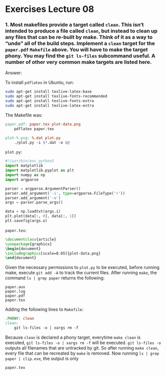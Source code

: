 # Exercises Lecture 08

### 1. Most makefiles provide a target called `clean`. This isn’t intended to produce a file called `clean`, but instead to clean up any files that can be re-built by make. Think of it as a way to “undo” all of the build steps. Implement a `clean` target for the `paper.pdf` `Makefile` above. You will have to make the target phony. You may find the `git ls-files` subcommand useful. A number of other very common make targets are listed here.

Answer:

To install `pdflatex` in Ubuntu, run:

```bash
sudo apt-get install texlive-latex-base
sudo apt-get install texlive-fonts-recommended
sudo apt-get install texlive-fonts-extra
sudo apt-get install texlive-latex-extra
```

The Makefile was:

```Makefile
paper.pdf: paper.tex plot-data.png
	pdflatex paper.tex

plot-%.png: %.dat plot.py
	./plot.py -i $*.dat -o $@
```

`plot.py`:

```python
#!/usr/bin/env python3
import matplotlib
import matplotlib.pyplot as plt
import numpy as np
import argparse

parser = argparse.ArgumentParser()
parser.add_argument('-i', type=argparse.FileType('r'))
parser.add_argument('-o')
args = parser.parse_args()

data = np.loadtxt(args.i)
plt.plot(data[:, 0], data[:, 1])
plt.savefig(args.o)
```

`paper.tex`:

```tex
\documentclass{article}
\usepackage{graphicx}
\begin{document}
\includegraphics[scale=0.65]{plot-data.png}
\end{document}
```

Given the necessary permissions to `plot.py` to be executed, before running make, execute `git add -A` to track the current files. After running `make`, the command `ls | grep paper` returns the following:

```
paper.aux
paper.log
paper.pdf
paper.tex
```

Adding the following lines to `Makefile`:

```Makefile
.PHONY: clean
clean:
	git ls-files -o | xargs rm -f
```

Because `clean` is declared a phony target, everytime `make clean` is executed, `git ls-files -o | xargs rm -f` will be executed. `git ls-files -o` outputs all filenames that are untracked by git. So after running `make clean`, every file that can be recreated by `make` is removed. Now running `ls | grep paper | clip.exe`, the output is only

```
paper.tex
```

